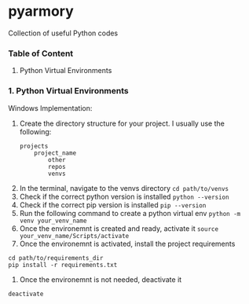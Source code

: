 # pyarmory
Collection of useful Python codes 

### Table of Content
1. Python Virtual Environments


### 1. Python Virtual Environments
Windows Implementation:
1. Create the directory structure for your project. I usually use the following:
	```
	projects
		project_name
			other
			repos
			venvs

	```
1. In the terminal, navigate to the venvs directory
```cd path/to/venvs```
1. Check if the correct python version is installed
```python --version```
1. Check if the correct pip version is installed
```pip --version```
1. Run the following command to create a python virtual env
```python -m venv your_venv_name```
1. Once the environemnt is created and ready, activate it
```source your_venv_name/Scripts/activate```
1. Once the environemnt is activated, install the project requirements
```
cd path/to/requirements_dir
pip install -r requirements.txt
```
1. Once the environemnt is not needed, deactivate it
```
deactivate
```
#



